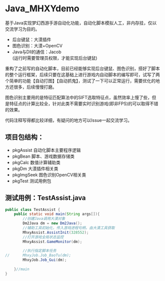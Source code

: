 # Java_MHXYdemo
基于Java实现梦幻西游手游自动化功能，自动化脚本模拟人工，非内存挂，仅以交流学习为目的。

- 后台键鼠：大漠插件  
- 图色识别：大漠+OpenCV  
- Java与Dll的通信：Jacob  
(运行时需要管理员权限，才能实现后台键鼠)

重构了之前写的自动化脚本，目前已经能够实现后台键鼠、图色识别，搭好了脚本的整个运行框架，后续只要在这基础上进行游戏内自动脚本的编写即可，试写了两个简单的功能【自动打图】【自动抓鬼】，测试了一下可以正常运行，需要优化的地方还很多，后续慢慢打磨。

图色识别主要用的是特征匹配算法中的SIFT选取特征点，虽然效率上慢了些，但是特征点的计算比较全，针对此类不需要实时识别游戏(即非FPS)的可以取得不错的效果。

代码注释写得都比较详细，有疑问的地方可以Issue一起交流学习。

 项目包结构：
 --
 
 - pkgAssist 自动化脚本主要程序逻辑
 - pkgBean 脚本、游戏数据存储类
 - pkgCalc 数值计算辅助类
 - pkgDm 大漠插件相关类
 - pkgImgSeek 图色识别OpenCV相关类
 - pkgTest 测试用例包


测试用例：TestAssist.java
-- 
```java
public class TestAssist {
	public static void main(String args[]){
		//创建Java调用大漠对象
		Dm2Java dm = new Dm2Java();
		//辅助工具初始化，传入游戏进程句柄，由大漠工具获取
		MhxyAssist.AssistInit(328552);
		//打开游戏全局状态监控
		MhxyAssist.GameMonitor(dm);
		
		//执行指定脚本任务
//		MhxyJob.Job_BaoTu(dm);
		MhxyJob.Job_Gui(dm);
		
	}//main	
}
```
